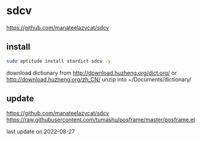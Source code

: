 # sdcv
https://github.com/manateelazycat/sdcv

## install
```bash
sudo aptitude install stardict sdcv -y
```

download dictionary from http://download.huzheng.org/dict.org/ or http://download.huzheng.org/zh_CN/
unzip into ~/Documents/dictionary/

## update

https://github.com/manateelazycat/sdcv
https://raw.githubusercontent.com/tumashu/posframe/master/posframe.el

last update on 2022-08-27
